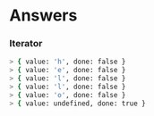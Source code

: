 # Answers

### Iterator

```sh
> { value: 'h', done: false }
> { value: 'e', done: false }
> { value: 'l', done: false }
> { value: 'l', done: false }
> { value: 'o', done: false }
> { value: undefined, done: true }
```
